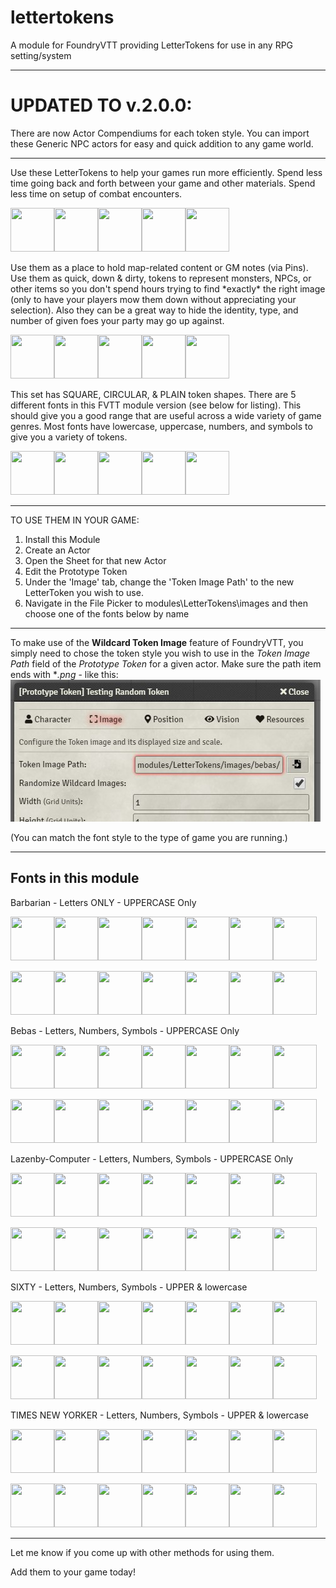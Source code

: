 # lettertokens
A module for FoundryVTT providing LetterTokens for use in any RPG setting/system

---
# UPDATED TO v.2.0.0: 
There are now Actor Compendiums for each token style. You can import these Generic NPC actors for easy and quick addition to any game world.

---

Use these LetterTokens to help your games run more efficiently. Spend less time going back and forth between your game and other materials. Spend less time on setup of combat encounters.

<img src="images\bebas\SQUARE\WHITE-ON-BLACK\UPPERCASE\bebas_280x280_wob_SQUARE_uppercase_A.png" height="70" width="70"><img src="images\sixty\SQUARE\WHITE-ON-BLUE\UPPERCASE\sixty_280x280_blue_SQUARE_uppercase_B.png" height="70" width="70"><img src="images\times-new-yorker\SQUARE\BLACK-ON-YELLOW\UPPERCASE\times-new-yorker_280x280_yellow_SQUARE_uppercase_C.png" height="70" width="70"><img src="images\lazenby-computer\SQUARE\WHITE-ON-RED\UPPERCASE\lazenby-computer_280x280_red_SQUARE_uppercase_D.png" height="70" width="70"><img src="images\barbarian\SQUARE\BLACK-ON-GREEN\UPPERCASE\barbarian_280x280_green_SQUARE_uppercase_E.png" height="70" width="70">

Use them as a place to hold map-related content or GM notes (via Pins). Use them as quick, down & dirty, tokens to represent monsters, NPCs, or other items so you don't spend hours trying to find \*exactly\* the right image (only to have your players mow them down without appreciating your selection). Also they can be a great way to hide the identity, type, and number of given foes your party may go up against.

<img src="images\lazenby-computer\CIRCLE\WHITE-ON-RED\NUMBERS\lazenby-computer_280x280_red_CIRCLE_number_0.png" height="70" width="70"><img src="images\bebas\CIRCLE\BLACK-ON-YELLOW\NUMBERS\bebas_280x280_yellow_CIRCLE_number_1.png" height="70" width="70"><img src="images\barbarian\CIRCLE\WHITE-ON-BLUE\UPPERCASE\barbarian_280x280_blue_CIRCLE_uppercase_X.png" height="70" width="70"><img src="images\times-new-yorker\CIRCLE\BLACK-ON-GREEN\NUMBERS\times-new-yorker_280x280_green_CIRCLE_number_2.png" height="70" width="70"><img src="images\sixty\CIRCLE\BLACK-ON-WHITE\NUMBERS\sixty_280x280_bow_CIRCLE_number_3.png" height="70" width="70">

This set has SQUARE, CIRCULAR, & PLAIN token shapes. There are 5 different fonts in this FVTT module version (see below for listing). This should give you a good range that are useful across a wide variety of game genres. Most fonts have lowercase, uppercase, numbers, and symbols to give you a variety of tokens.

<img src="images\barbarian\PLAIN\BLACK\UPPERCASE\barbarian_280x280_black_uppercase_Z.png" height="70" width="70"><img src="images\times-new-yorker\PLAIN\BLACK\lowercase\times-new-yorker_280x280_black_lowercase_y.png" height="70" width="70"><img src="images\lazenby-computer\PLAIN\WHITE\UPPERCASE\lazenby-computer_280x280_white_uppercase_X.png" height="70" width="70"><img src="images\bebas\PLAIN\BLACK\UPPERCASE\bebas_280x280_black_uppercase_W.png" height="70" width="70"><img src="images\sixty\PLAIN\WHITE\lowercase\sixty_280x280_white_lowercase_v.png" height="70" width="70">

---

TO USE THEM IN YOUR GAME:

1. Install this Module
2. Create an Actor
3. Open the Sheet for that new Actor
4. Edit the Prototype Token
5. Under the 'Image' tab, change the 'Token Image Path' to the new LetterToken you wish to use.
6. Navigate in the File Picker to modules\LetterTokens\images and then choose one of the fonts below by name

---
To make use of the **Wildcard Token Image** feature of FoundryVTT, you simply need to chose the token style you wish to use in the *Token Image Path* field of the *Prototype Token* for a given actor. Make sure the path item ends with **.png* - like this:
<img src="https://github.com/buttonpushertv/lettertokens/blob/media/README_images/wildcard_token_usage.jpg">

<!-- -->

(You can match the font style to the type of game you are running.)

---

## Fonts in this module

Barbarian - Letters ONLY - UPPERCASE Only

<img src="images\barbarian\PLAIN\BLACK\UPPERCASE\barbarian_280x280_black_uppercase_A.png" height="70" width="70"><img src="images\barbarian\CIRCLE\BLACK-ON-GREEN\UPPERCASE\barbarian_280x280_green_CIRCLE_uppercase_B.png" height="70" width="70"><img src="images\barbarian\CIRCLE\BLACK-ON-WHITE\UPPERCASE\barbarian_280x280_bow_CIRCLE_uppercase_C.png" height="70" width="70"><img src="images\barbarian\CIRCLE\BLACK-ON-YELLOW\UPPERCASE\barbarian_280x280_yellow_CIRCLE_uppercase_D.png" height="70" width="70"><img src="images\barbarian\CIRCLE\WHITE-ON-BLACK\UPPERCASE\barbarian_280x280_wob_CIRCLE_uppercase_E.png" height="70" width="70"><img src="images\barbarian\CIRCLE\WHITE-ON-BLUE\UPPERCASE\barbarian_280x280_blue_CIRCLE_uppercase_F.png" height="70" width="70"><img src="images\barbarian\CIRCLE\WHITE-ON-RED\UPPERCASE\barbarian_280x280_red_CIRCLE_uppercase_G.png" height="70" width="70">

<img src="images\barbarian\PLAIN\WHITE\UPPERCASE\barbarian_280x280_white_uppercase_T.png" height="70" width="70"><img src="images\barbarian\SQUARE\BLACK-ON-GREEN\UPPERCASE\barbarian_280x280_green_SQUARE_uppercase_U.png" height="70" width="70"><img src="images\barbarian\SQUARE\BLACK-ON-WHITE\UPPERCASE\barbarian_280x280_bow_SQUARE_uppercase_V.png" height="70" width="70"><img src="images\barbarian\SQUARE\BLACK-ON-YELLOW\UPPERCASE\barbarian_280x280_yellow_SQUARE_uppercase_W.png" height="70" width="70"><img src="images\barbarian\SQUARE\WHITE-ON-BLACK\UPPERCASE\barbarian_280x280_wob_SQUARE_uppercase_X.png" height="70" width="70"><img src="images\barbarian\SQUARE\WHITE-ON-BLUE\UPPERCASE\barbarian_280x280_blue_SQUARE_uppercase_Y.png" height="70" width="70"><img src="images\barbarian\SQUARE\WHITE-ON-RED\UPPERCASE\barbarian_280x280_red_SQUARE_uppercase_Z.png" height="70" width="70">

Bebas - Letters, Numbers, Symbols - UPPERCASE Only

<img src="images\bebas\PLAIN\BLACK\UPPERCASE\bebas_280x280_black_uppercase_A.png" height="70" width="70"><img src="images\bebas\CIRCLE\BLACK-ON-GREEN\UPPERCASE\bebas_280x280_green_CIRCLE_uppercase_B.png" height="70" width="70"><img src="images\bebas\CIRCLE\BLACK-ON-WHITE\UPPERCASE\bebas_280x280_bow_CIRCLE_uppercase_C.png" height="70" width="70"><img src="images\bebas\CIRCLE\BLACK-ON-YELLOW\UPPERCASE\bebas_280x280_yellow_CIRCLE_uppercase_D.png" height="70" width="70"><img src="images\bebas\CIRCLE\WHITE-ON-BLACK\NUMBERS\bebas_280x280_wob_CIRCLE_number_1.png" height="70" width="70"><img src="images\bebas\CIRCLE\WHITE-ON-BLUE\NUMBERS\bebas_280x280_blue_CIRCLE_number_2.png" height="70" width="70"><img src="images\bebas\CIRCLE\WHITE-ON-RED\NUMBERS\bebas_280x280_red_CIRCLE_number_3.png" height="70" width="70">

<img src="images\bebas\PLAIN\WHITE\UPPERCASE\bebas_280x280_white_uppercase_W.png" height="70" width="70"><img src="images\bebas\SQUARE\BLACK-ON-GREEN\UPPERCASE\bebas_280x280_green_SQUARE_uppercase_X.png" height="70" width="70"><img src="images\bebas\SQUARE\BLACK-ON-WHITE\UPPERCASE\bebas_280x280_bow_SQUARE_uppercase_Y.png" height="70" width="70"><img src="images\bebas\SQUARE\BLACK-ON-YELLOW\UPPERCASE\bebas_280x280_yellow_SQUARE_uppercase_Z.png" height="70" width="70"><img src="images\bebas\SQUARE\WHITE-ON-BLACK\SYMBOLS\bebas_280x280_wob_SQUARE_symbol_percent-sign.png" height="70" width="70"><img src="images\bebas\SQUARE\WHITE-ON-BLUE\SYMBOLS\bebas_280x280_blue_SQUARE_symbol_exclamation-mark.png" height="70" width="70"><img src="images\bebas\SQUARE\WHITE-ON-RED\SYMBOLS\bebas_280x280_red_SQUARE_symbol_plus-sign.png" height="70" width="70">

Lazenby-Computer - Letters, Numbers, Symbols - UPPERCASE Only

<img src="images\lazenby-computer\PLAIN\BLACK\UPPERCASE\lazenby-computer_280x280_black_uppercase_A.png" height="70" width="70"><img src="images\lazenby-computer\CIRCLE\BLACK-ON-GREEN\UPPERCASE\lazenby-computer_280x280_green_CIRCLE_uppercase_B.png" height="70" width="70"><img src="images\lazenby-computer\CIRCLE\BLACK-ON-WHITE\UPPERCASE\lazenby-computer_280x280_bow_CIRCLE_uppercase_C.png" height="70" width="70"><img src="images\lazenby-computer\CIRCLE\BLACK-ON-YELLOW\UPPERCASE\lazenby-computer_280x280_yellow_CIRCLE_uppercase_D.png" height="70" width="70"><img src="images\lazenby-computer\CIRCLE\WHITE-ON-BLACK\NUMBERS\lazenby-computer_280x280_wob_CIRCLE_number_1.png" height="70" width="70"><img src="images\lazenby-computer\CIRCLE\WHITE-ON-BLUE\NUMBERS\lazenby-computer_280x280_blue_CIRCLE_number_2.png" height="70" width="70"><img src="images\lazenby-computer\CIRCLE\WHITE-ON-RED\NUMBERS\lazenby-computer_280x280_red_CIRCLE_number_3.png" height="70" width="70">

<img src="images\lazenby-computer\PLAIN\WHITE\UPPERCASE\lazenby-computer_280x280_white_uppercase_W.png" height="70" width="70"><img src="images\lazenby-computer\SQUARE\BLACK-ON-GREEN\UPPERCASE\lazenby-computer_280x280_green_SQUARE_uppercase_X.png" height="70" width="70"><img src="images\lazenby-computer\SQUARE\BLACK-ON-WHITE\UPPERCASE\lazenby-computer_280x280_bow_SQUARE_uppercase_Y.png" height="70" width="70"><img src="images\lazenby-computer\SQUARE\BLACK-ON-YELLOW\UPPERCASE\lazenby-computer_280x280_yellow_SQUARE_uppercase_Z.png" height="70" width="70"><img src="images\lazenby-computer\SQUARE\WHITE-ON-BLACK\SYMBOLS\lazenby-computer_280x280_wob_SQUARE_symbol_percent-sign.png" height="70" width="70"><img src="images\lazenby-computer\SQUARE\WHITE-ON-BLUE\SYMBOLS\lazenby-computer_280x280_blue_SQUARE_symbol_exclamation-mark.png" height="70" width="70"><img src="images\lazenby-computer\SQUARE\WHITE-ON-RED\SYMBOLS\lazenby-computer_280x280_red_SQUARE_symbol_plus-sign.png" height="70" width="70">

SIXTY - Letters, Numbers, Symbols - UPPER & lowercase

<img src="images\sixty\PLAIN\BLACK\UPPERCASE\sixty_280x280_black_uppercase_A.png" height="70" width="70"><img src="images\sixty\CIRCLE\BLACK-ON-GREEN\UPPERCASE\sixty_280x280_green_CIRCLE_uppercase_B.png" height="70" width="70"><img src="images\sixty\CIRCLE\BLACK-ON-WHITE\UPPERCASE\sixty_280x280_bow_CIRCLE_uppercase_C.png" height="70" width="70"><img src="images\sixty\CIRCLE\BLACK-ON-YELLOW\UPPERCASE\sixty_280x280_yellow_CIRCLE_uppercase_D.png" height="70" width="70"><img src="images\sixty\CIRCLE\WHITE-ON-BLACK\NUMBERS\sixty_280x280_wob_CIRCLE_number_1.png" height="70" width="70"><img src="images\sixty\CIRCLE\WHITE-ON-BLUE\NUMBERS\sixty_280x280_blue_CIRCLE_number_2.png" height="70" width="70"><img src="images\sixty\CIRCLE\WHITE-ON-RED\NUMBERS\sixty_280x280_red_CIRCLE_number_3.png" height="70" width="70">

<img src="images\sixty\PLAIN\WHITE\lowercase\sixty_280x280_white_lowercase_x.png" height="70" width="70"><img src="images\sixty\SQUARE\BLACK-ON-GREEN\lowercase\sixty_280x280_green_SQUARE_lowercase_x.png" height="70" width="70"><img src="images\sixty\SQUARE\BLACK-ON-WHITE\lowercase\sixty_280x280_bow_SQUARE_lowercase_y.png" height="70" width="70"><img src="images\sixty\SQUARE\BLACK-ON-YELLOW\lowercase\sixty_280x280_yellow_SQUARE_lowercase_z.png" height="70" width="70"><img src="images\sixty\SQUARE\WHITE-ON-BLACK\SYMBOLS\sixty_280x280_wob_SQUARE_symbol_dollar-sign.png" height="70" width="70"><img src="images\sixty\SQUARE\WHITE-ON-BLUE\SYMBOLS\sixty_280x280_blue_SQUARE_symbol_exclamation-mark.png" height="70" width="70"><img src="images\sixty\SQUARE\WHITE-ON-RED\SYMBOLS\sixty_280x280_red_SQUARE_symbol_question.png" height="70" width="70">

TIMES NEW YORKER - Letters, Numbers, Symbols - UPPER & lowercase

<img src="images\times-new-yorker\PLAIN\BLACK\UPPERCASE\times-new-yorker_280x280_black_uppercase_A.png" height="70" width="70"><img src="images\times-new-yorker\CIRCLE\BLACK-ON-GREEN\UPPERCASE\times-new-yorker_280x280_green_CIRCLE_uppercase_B.png" height="70" width="70"><img src="images\times-new-yorker\CIRCLE\BLACK-ON-WHITE\UPPERCASE\times-new-yorker_280x280_bow_CIRCLE_uppercase_C.png" height="70" width="70"><img src="images\times-new-yorker\CIRCLE\BLACK-ON-YELLOW\UPPERCASE\times-new-yorker_280x280_yellow_CIRCLE_uppercase_D.png" height="70" width="70"><img src="images\times-new-yorker\CIRCLE\WHITE-ON-BLACK\NUMBERS\times-new-yorker_280x280_wob_CIRCLE_number_1.png" height="70" width="70"><img src="images\times-new-yorker\CIRCLE\WHITE-ON-BLUE\NUMBERS\times-new-yorker_280x280_blue_CIRCLE_number_2.png" height="70" width="70"><img src="images\times-new-yorker\CIRCLE\WHITE-ON-RED\NUMBERS\times-new-yorker_280x280_red_CIRCLE_number_3.png" height="70" width="70">

<img src="images\times-new-yorker\PLAIN\WHITE\lowercase\times-new-yorker_280x280_white_lowercase_w.png" height="70" width="70"><img src="images\times-new-yorker\SQUARE\BLACK-ON-GREEN\lowercase\times-new-yorker_280x280_green_SQUARE_lowercase_x.png" height="70" width="70"><img src="images\times-new-yorker\SQUARE\BLACK-ON-WHITE\lowercase\times-new-yorker_280x280_bow_SQUARE_lowercase_y.png" height="70" width="70"><img src="images\times-new-yorker\SQUARE\BLACK-ON-YELLOW\lowercase\times-new-yorker_280x280_yellow_SQUARE_lowercase_z.png" height="70" width="70"><img src="images\times-new-yorker\SQUARE\WHITE-ON-BLACK\SYMBOLS\times-new-yorker_280x280_wob_SQUARE_symbol_percent-sign.png" height="70" width="70"><img src="images\times-new-yorker\SQUARE\WHITE-ON-BLUE\SYMBOLS\times-new-yorker_280x280_blue_SQUARE_symbol_exclamation-mark.png" height="70" width="70"><img src="images\times-new-yorker\SQUARE\WHITE-ON-RED\SYMBOLS\times-new-yorker_280x280_red_SQUARE_symbol_plus-sign.png" height="70" width="70">

---

Let me know if you come up with other methods for using them.



Add them to your game today!

